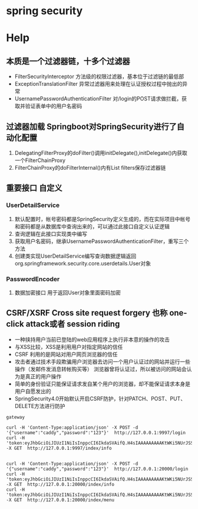 # spring security

# Help

## 本质是一个过滤器链，十多个过滤器

- FilterSecurityInterceptor 方法级的权限过滤器，基本位于过滤链的最低部
- ExceptionTranslationFilter 异常过滤器用来处理在认证授权过程中抛出的异常
- UsernamePasswordAuthenticationFilter 对/login的POST请求做拦截，获取并验证表单中的用户名密码

## 过滤器加载 Springboot对SpringSecurity进行了自动化配置

1. DelegatingFilterProxy的doFilter()调用initDelegate(),initDelegate()内获取一个FilterChainProxy
2. FilterChainProxy的doFilterInternal()内有List<Filter> filters保存过滤器链

## 重要接口 自定义
### UserDetailService
1. 默认配置时，帐号密码都是SpringSecurity定义生成的，而在实际项目中帐号和密码都是从数据库中查询出来的，可以通过此接口自定义认证逻辑
2. 查询逻辑在此接口实现类中编写
3. 获取用户名密码，继承UsernamePasswordAuthenticationFilter，重写三个方法
4. 创建类实现UserDetailService编写查询数据逻辑返回org.springframework.security.core.userdetails.User对象
### PasswordEncoder
1. 数据加密接口 用于返回User对象里面密码加密

## CSRF/XSRF Cross site request forgery 也称 one-click attack或者 session riding
- 一种挟持用户当前已登陆的web应用程序上执行非本意的操作的攻击
- 与XSS比较，XSS是利用用户对指定网站的信任
- CSRF 利用的是网站对用户网页浏览器的信任
- 攻击者通过技术手段欺骗用户浏览器去访问一个用户认证过的网站并运行一些操作（发邮件发消息转帐购买等）
  浏览器曾将认证过，所以被访问的网站会认为是真正的用户操作
- 简单的身份验证只能保证请求发自某个用户的浏览器，却不能保证请求本身是用户自愿发出的
- SpringSecurity4.0开始默认开启CSRF防护，针对PATCH、POST、PUT、DELETE方法进行防护

```curl
gateway

curl -H 'Content-Type:application/json' -X POST -d '{"username":"caddy","password":"123"}'  http://127.0.0.1:9997/login
curl -H 'token:eyJhbGciOiJIUzI1NiIsInppcCI6IkdaSVAifQ.H4sIAAAAAAAAAKtWKi5NUrJSSk5MSalU0lFKrShQsjI0MzSzNLIwMDesBQBghJkSIAAAAA.OYlQtSLFhq0epfXoybQS4k_7pHOvOld31qbcYQBMfaQ' -X GET  http://127.0.0.1:9997/index/info


curl -H 'Content-Type:application/json' -X POST -d '{"username":"caddy","password":"123"}'  http://127.0.0.1:20000/login
curl -H 'token:eyJhbGciOiJIUzI1NiIsInppcCI6IkdaSVAifQ.H4sIAAAAAAAAAKtWKi5NUrJSSk5MSalU0lFKrShQsjI0MzQ3MTM1NDOpBQCOmuwYIAAAAA.MtxKCYwNVdWGjAXRv1DFSCAJ79j8Zp8VcApGG3OwaVk' -X GET  http://127.0.0.1:20000/index/info
curl -H 'token:eyJhbGciOiJIUzI1NiIsInppcCI6IkdaSVAifQ.H4sIAAAAAAAAAKtWKi5NUrJSSk5MSalU0lFKrShQsjI0MzQ3MTM1NDOpBQCOmuwYIAAAAA.MtxKCYwNVdWGjAXRv1DFSCAJ79j8Zp8VcApGG3OwaVk' -X GET  http://127.0.0.1:20000/index/menu
```


